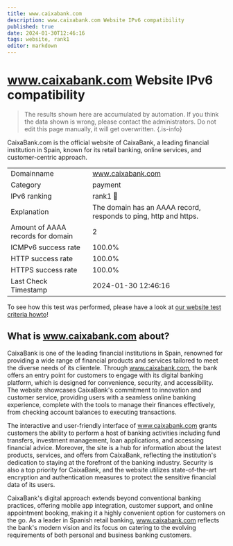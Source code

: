 ```yaml
---
title: www.caixabank.com
description: www.caixabank.com Website IPv6 compatibility
published: true
date: 2024-01-30T12:46:16
tags: website, rank1
editor: markdown
---
```


# www.caixabank.com Website IPv6 compatibility

> The results shown here are accumulated by automation. If you think the data shown is wrong, please contact the administrators. 
> Do not edit this page manually, it will get overwritten.
{.is-info}

CaixaBank.com is the official website of CaixaBank, a leading financial institution in Spain, known for its retail banking, online services, and customer-centric approach.


|   |   |
| - | - |
| Domainname | www.caixabank.com
| Category | payment |
| IPv6 ranking | rank1 :1st_place_medal: |
| Explanation | The domain has an AAAA record, responds to ping, http and https. |
| Amount of AAAA records for domain | 2 |
| ICMPv6 success rate | 100.0%|
| HTTP success rate | 100.0% |
| HTTPS success rate | 100.0% |
| Last Check Timestamp | 2024-01-30 12:46:16 |

To see how this test was performed, please have a look at [our website test criteria howto](/howto/testcriteria/website)!


## What is www.caixabank.com about?
CaixaBank is one of the leading financial institutions in Spain, renowned for providing a wide range of financial products and services tailored to meet the diverse needs of its clientele. Through www.caixabank.com, the bank offers an entry point for customers to engage with its digital banking platform, which is designed for convenience, security, and accessibility. The website showcases CaixaBank's commitment to innovation and customer service, providing users with a seamless online banking experience, complete with the tools to manage their finances effectively, from checking account balances to executing transactions.

The interactive and user-friendly interface of www.caixabank.com grants customers the ability to perform a host of banking activities including fund transfers, investment management, loan applications, and accessing financial advice. Moreover, the site is a hub for information about the latest products, services, and offers from CaixaBank, reflecting the institution's dedication to staying at the forefront of the banking industry. Security is also a top priority for CaixaBank, and the website utilizes state-of-the-art encryption and authentication measures to protect the sensitive financial data of its users.

CaixaBank's digital approach extends beyond conventional banking practices, offering mobile app integration, customer support, and online appointment booking, making it a highly convenient option for customers on the go. As a leader in Spanish retail banking, www.caixabank.com reflects the bank's modern vision and its focus on catering to the evolving requirements of both personal and business banking customers.
